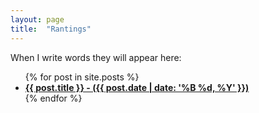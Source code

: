 ```yaml
---
layout: page
title:  "Rantings"
---
```

When I write words they will appear here:
  <ul>
    {% for post in site.posts %}
      <li>
        <b><a href="{{ post.url }}">{{ post.title }} - ({{ post.date | date: '%B %d, %Y' }})</a></b>
      </li>
    {% endfor %}
  </ul>


